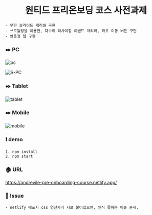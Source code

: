 




<h1 align= "center">원티드 프리온보딩 코스 사전과제</h1>

~~~
- 무한 슬라이드 캐러셀 구현
- 쓰로틀링을 이용한, 다수의 리사이징 이벤트 처리와, 좌우 이동 버튼 구현
- 반응형 웹 구현
~~~
### :black_nib: PC

![pc](https://user-images.githubusercontent.com/65812122/148677679-05f5d7ba-5bc1-4cd4-96ba-709bf99a7671.gif)

![S-PC](https://user-images.githubusercontent.com/65812122/148677723-2e84fa32-1b6c-48bb-ad58-55a642969842.gif)

### :black_nib: Tablet
![tablet](https://user-images.githubusercontent.com/65812122/148677728-722dd931-95a6-48e5-a851-5b68b5a4e53b.gif)

### :black_nib: Mobile
![mobile](https://user-images.githubusercontent.com/65812122/149244134-2c0390af-3c32-49a6-b31a-566793bac9ca.gif)


### :exclamation: demo
~~~
1. npm install
2. npm start
~~~

### :house: URL
https://andrevile-pre-onboarding-course.netlify.app/


### :hammer: Issue
~~~
- netlify 배포시 css 연산자가 서로 붙어있으면, 인식 못하는 이슈 존재.
~~~
